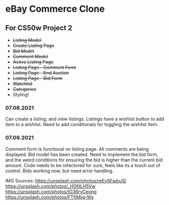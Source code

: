 # eBay Commerce Clone
## For CS50w Project 2

* ~~Listing Model~~
* ~~Create Listing Page~~
* ~~Bid Model~~
* ~~Comment Model~~
* ~~Active Listing Page~~
* ~~Listing Page - Comment Form~~
* ~~Listing Page - End Auction~~
* ~~Listing Page - Bid Form~~
* ~~Watchlist~~
* ~~Categories~~
* Styling!

### 07.08.2021
Can create a listing, and view listings. Listings have a wishlist button to add item to a wishlist. Need to add
conditionals for toggling the wishlist item. 

### 07.09.2021
Comment form is functional on listing page. All comments are being displayed. 
Bid model has been created. Need to implement the bid form, and the weird conditions for ensuring the bid is higher than the current bid amount. 
Code needs to be refactored for sure, feels like its a touch out of control.
Bids working now, but need error handling.

IMG Sources:
https://unsplash.com/photos/reEySFadyJQ
https://unsplash.com/photos/_H0fjILH5Vw
https://unsplash.com/photos/tG36rvCeqng
https://unsplash.com/photos/FTfjMijq-Ws
